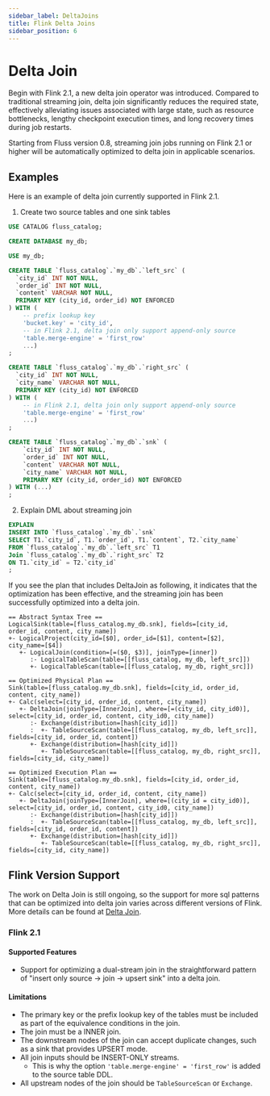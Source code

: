 ```yaml
---
sidebar_label: DeltaJoins
title: Flink Delta Joins
sidebar_position: 6
---
```


# Delta Join
Begin with Flink 2.1, a new delta join operator was introduced. Compared to traditional streaming join, delta join significantly reduces the required state, effectively alleviating issues associated with large state, such as resource bottlenecks, lengthy checkpoint execution times, and long recovery times during job restarts.

Starting from Fluss version 0.8, streaming join jobs running on Flink 2.1 or higher will be automatically optimized to delta join in applicable scenarios.

## Examples

Here is an example of delta join currently supported in Flink 2.1.

1. Create two source tables and one sink tables

```sql title="Flink SQL"
USE CATALOG fluss_catalog;
```

```sql title="Flink SQL"
CREATE DATABASE my_db;
```

```sql title="Flink SQL"
USE my_db;
```

```sql title="Flink SQL"
CREATE TABLE `fluss_catalog`.`my_db`.`left_src` (
  `city_id` INT NOT NULL,
  `order_id` INT NOT NULL,
  `content` VARCHAR NOT NULL,
  PRIMARY KEY (city_id, order_id) NOT ENFORCED
) WITH (
    -- prefix lookup key
    'bucket.key' = 'city_id',
    -- in Flink 2.1, delta join only support append-only source
    'table.merge-engine' = 'first_row'
    ...)
;
```

```sql title="Flink SQL"
CREATE TABLE `fluss_catalog`.`my_db`.`right_src` (
  `city_id` INT NOT NULL,
  `city_name` VARCHAR NOT NULL,
  PRIMARY KEY (city_id) NOT ENFORCED
) WITH (
    -- in Flink 2.1, delta join only support append-only source
    'table.merge-engine' = 'first_row'
    ...)
;
```

```sql title="Flink SQL"
CREATE TABLE `fluss_catalog`.`my_db`.`snk` (
    `city_id` INT NOT NULL,
    `order_id` INT NOT NULL,
    `content` VARCHAR NOT NULL,
    `city_name` VARCHAR NOT NULL,
    PRIMARY KEY (city_id, order_id) NOT ENFORCED
) WITH (...)
;
```

2. Explain DML about streaming join

```sql title="Flink SQL"
EXPLAIN 
INSERT INTO `fluss_catalog`.`my_db`.`snk`
SELECT T1.`city_id`, T1.`order_id`, T1.`content`, T2.`city_name` 
FROM `fluss_catalog`.`my_db`.`left_src` T1
Join `fluss_catalog`.`my_db`.`right_src` T2
ON T1.`city_id` = T2.`city_id`
;
```

If you see the plan that includes DeltaJoin as following, it indicates that the optimization has been effective, and the streaming join has been successfully optimized into a delta join.

```title="Flink Plan"
== Abstract Syntax Tree ==
LogicalSink(table=[fluss_catalog.my_db.snk], fields=[city_id, order_id, content, city_name])
+- LogicalProject(city_id=[$0], order_id=[$1], content=[$2], city_name=[$4])
   +- LogicalJoin(condition=[=($0, $3)], joinType=[inner])
      :- LogicalTableScan(table=[[fluss_catalog, my_db, left_src]])
      +- LogicalTableScan(table=[[fluss_catalog, my_db, right_src]])

== Optimized Physical Plan ==
Sink(table=[fluss_catalog.my_db.snk], fields=[city_id, order_id, content, city_name])
+- Calc(select=[city_id, order_id, content, city_name])
   +- DeltaJoin(joinType=[InnerJoin], where=[=(city_id, city_id0)], select=[city_id, order_id, content, city_id0, city_name])
      :- Exchange(distribution=[hash[city_id]])
      :  +- TableSourceScan(table=[[fluss_catalog, my_db, left_src]], fields=[city_id, order_id, content])
      +- Exchange(distribution=[hash[city_id]])
         +- TableSourceScan(table=[[fluss_catalog, my_db, right_src]], fields=[city_id, city_name])

== Optimized Execution Plan ==
Sink(table=[fluss_catalog.my_db.snk], fields=[city_id, order_id, content, city_name])
+- Calc(select=[city_id, order_id, content, city_name])
   +- DeltaJoin(joinType=[InnerJoin], where=[(city_id = city_id0)], select=[city_id, order_id, content, city_id0, city_name])
      :- Exchange(distribution=[hash[city_id]])
      :  +- TableSourceScan(table=[[fluss_catalog, my_db, left_src]], fields=[city_id, order_id, content])
      +- Exchange(distribution=[hash[city_id]])
         +- TableSourceScan(table=[[fluss_catalog, my_db, right_src]], fields=[city_id, city_name])
```

## Flink Version Support

The work on Delta Join is still ongoing, so the support for more sql patterns that can be optimized into delta join varies across different versions of Flink. More details can be found at [Delta Join](https://issues.apache.org/jira/browse/FLINK-37836).

### Flink 2.1

#### Supported Features

- Support for optimizing a dual-stream join in the straightforward pattern of "insert only source -> join -> upsert sink" into a delta join.

#### Limitations

- The primary key or the prefix lookup key of the tables must be included as part of the equivalence conditions in the join.
- The join must be a INNER join.
- The downstream nodes of the join can accept duplicate changes, such as a sink that provides UPSERT mode.
- All join inputs should be INSERT-ONLY streams.
  - This is why the option `'table.merge-engine' = 'first_row'` is added to the source table DDL.
- All upstream nodes of the join should be `TableSourceScan` or `Exchange`.
